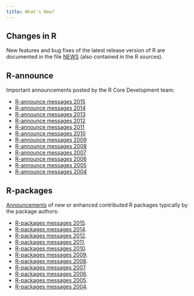```yaml
---
title: What's New?
---
```


## Changes in R

New features and bug fixes of the latest release version of R are documented in the file [NEWS](http://cran.R-project.org/doc/manuals/r-release/NEWS.html) (also contained in the R sources).

## R-announce

Important announcements posted by the R Core Development team:

* [R-announce messages 2015](https://stat.ethz.ch/pipermail/r-announce/2015/date.html#end)
* [R-announce messages 2014](https://stat.ethz.ch/pipermail/r-announce/2014/date.html#end)
* [R-announce messages 2013](https://stat.ethz.ch/pipermail/r-announce/2013/date.html#end)
* [R-announce messages 2012](https://stat.ethz.ch/pipermail/r-announce/2012/date.html#end)
* [R-announce messages 2011](https://stat.ethz.ch/pipermail/r-announce/2011/date.html#end)
* [R-announce messages 2010](https://stat.ethz.ch/pipermail/r-announce/2010/date.html#end)
* [R-announce messages 2009](https://stat.ethz.ch/pipermail/r-announce/2009/date.html#end)
* [R-announce messages 2008](https://stat.ethz.ch/pipermail/r-announce/2008/date.html#end)
* [R-announce messages 2007](https://stat.ethz.ch/pipermail/r-announce/2007/date.html#end)
* [R-announce messages 2006](https://stat.ethz.ch/pipermail/r-announce/2006/date.html#end)
* [R-announce messages 2005](https://stat.ethz.ch/pipermail/r-announce/2005/date.html#end)
* [R-announce messages 2004](https://stat.ethz.ch/pipermail/r-announce/2004/date.html#end)

## R-packages

[Announcements](https://stat.ethz.ch/pipermail/r-packages/) of new or enhanced contributed R packages typically by the package authors:

* [R-packages messages 2015](https://stat.ethz.ch/pipermail/r-packages/2015/date.html#end).
* [R-packages messages 2014](https://stat.ethz.ch/pipermail/r-packages/2014/date.html#end).
* [R-packages messages 2012](https://stat.ethz.ch/pipermail/r-packages/2012/date.html#end).
* [R-packages messages 2011](https://stat.ethz.ch/pipermail/r-packages/2011/date.html#end).
* [R-packages messages 2010](https://stat.ethz.ch/pipermail/r-packages/2010/date.html#end).
* [R-packages messages 2009](https://stat.ethz.ch/pipermail/r-packages/2009/date.html#end).
* [R-packages messages 2008](https://stat.ethz.ch/pipermail/r-packages/2008/date.html#end).
* [R-packages messages 2007](https://stat.ethz.ch/pipermail/r-packages/2007/date.html#end).
* [R-packages messages 2006](https://stat.ethz.ch/pipermail/r-packages/2006/date.html#end).
* [R-packages messages 2005](https://stat.ethz.ch/pipermail/r-packages/2005/date.html#end).
* [R-packages messages 2004](https://stat.ethz.ch/pipermail/r-packages/2004/date.html#end).
